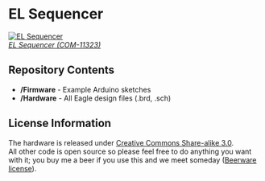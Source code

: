 EL Sequencer
============
[![EL Sequencer](https://dlnmh9ip6v2uc.cloudfront.net/images/products/1/1/3/2/3/11323-01a_medium.jpg)  
*EL Sequencer (COM-11323)*](https://www.sparkfun.com/products/11323)

Repository Contents
-------------------
* **/Firmware** - Example Arduino sketches
* **/Hardware** - All Eagle design files (.brd, .sch)

License Information
-------------------
The hardware is released under [Creative Commons Share-alike 3.0](http://creativecommons.org/licenses/by-sa/3.0/).  
All other code is open source so please feel free to do anything you want with it; 
you buy me a beer if you use this and we meet someday ([Beerware license](http://en.wikipedia.org/wiki/Beerware)).

